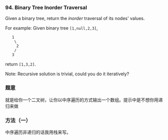 ### 94\. Binary Tree Inorder Traversal

Given a binary tree, return the *inorder* traversal of its nodes' values.

For example:
Given binary tree `[1,null,2,3]`,

       1
        \
         2
        /
       3

return `[1,3,2]`.

Note: Recursive solution is trivial, could you do it iteratively?

### 题意
就是给你一个二叉树，让你以中序遍历的方式输出一个数组。提示中是不想你用递归来做

### 方法（一）
中序遍历非递归的话我用栈来写。
